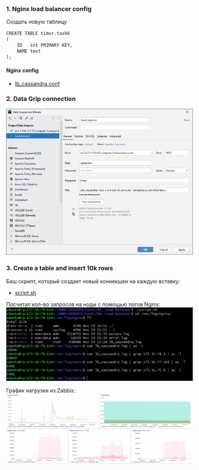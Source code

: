 
### 1. Nginx load balancer config

Создать новую таблицу

```cql
CREATE TABLE timur.task6
(
    ID   int PRIMARY KEY,
    NAME text
);
```
#### Nginx config

+ [lb_cassandra.conf](./lb_cassandra.conf)

### 2. Data Grip connection

![](./images/1.png)

### 3. Create a table and insert 10k rows

Баш скрипт, который создает новый коннекшен на каждую вставку:
+ [script.sh](./script.sh)

Посчитал кол-во запросов на ноды с помощью логов Nginx:
![](./images/2.png)

График нагрузки из Zabbix:
![](./images/3.png)
